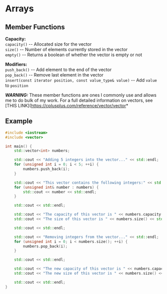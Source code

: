 # Arrays
## Member Functions
**Capacity:**  
`capacity()` -- Allocated size for the vector  
`size()` -- Number of elements currently stored in the vector  
`empty()` -- Returns a boolean of whether the vector is empty or not  

**Modifiers:**  
`push_back()` -- Add element to the end of the vector  
`pop_back()` -- Remove last element in the vector  
`insert(const iterator position, const value_type& value)` -- Add `value` to `position`  

***WARNING:*** These member functions are ones I commonly use and allows me to do bulk of my work.
For a full detailed information on vectors, see [THIS LINK](https://cplusplus.com/reference/vector/vector*

## Example
```cpp
#include <iostream>
#include <vector>

int main() {
    std::vector<int> numbers;

    std::cout << "Adding 5 integers into the vector..." << std::endl;
    for (unsigned int i = 0; i < 5; ++i) {
        numbers.push_back(i);
    }

    std::cout << "This vector contains the following integers:" << std::endl;
    for (unsigned int& number : numbers) {
        std::cout << number << std::endl;
    }

    std::cout << std::endl;

    std::cout << "The capacity of this vector is " << numbers.capacity() << std::endl;
    std::cout << "The size of this vector is " << numbers.size() << std::endl;

    std::cout << std::endl;

    std::cout << "Removing integers from the vector..." << std::endl;
    for (unsigned int i = 0; i < numbers.size(); ++i) {
        numbers.pop_back(i);
    }

    std::cout << std::endl;

    std::cout << "The new capacity of this vector is " << numbers.capacity() << std::endl;
    std::cout << "The new size of this vector is " << numbers.size() << std::endl;

    std::cout << std::endl;
}
```